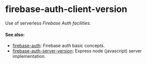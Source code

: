 # firebase-auth-client-version

Use of serverless *Firebase Auth facilities*.

#### See also:
- [firebase-auth](https://github.com/S-Cesc/firebase-auth): Firebase auth basic  concepts.
- [firebase-auth-server-version](https://github.com/S-Cesc/firebase-auth-server-version): Express node (javascript) server implementation.
